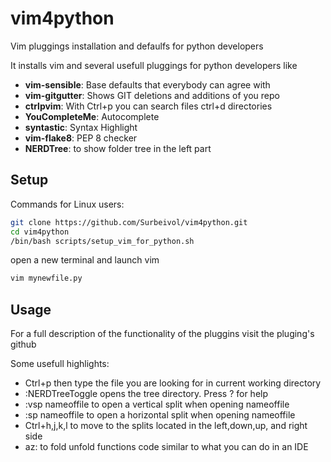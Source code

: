 # vim4python
Vim pluggings installation and defaulfs for python developers

It installs vim and several usefull pluggings for python developers like 

* **vim-sensible**: Base defaults that everybody can agree with
* **vim-gitgutter**: Shows GIT deletions and additions of you repo
* **ctrlpvim**: With Ctrl+p you can search files ctrl+d directories
* **YouCompleteMe**: Autocomplete
* **syntastic**: Syntax Highlight
* **vim-flake8**: PEP 8 checker
* **NERDTree**: to show folder tree in the left part

## Setup

Commands for Linux users:

``` sh
git clone https://github.com/Surbeivol/vim4python.git
cd vim4python
/bin/bash scripts/setup_vim_for_python.sh
```

open a new terminal and launch vim


``` sh
vim mynewfile.py
``` 

## Usage

For a full description of the functionality of the pluggins 
visit the pluging's github

Some usefull highlights:

* Ctrl+p then type the file you are looking for in current working directory
* :NERDTreeToggle opens the tree directory. Press ? for help
* :vsp nameoffile to open a vertical split when opening nameoffile
* :sp nameoffile to open a horizontal split when opening nameoffile
* Ctrl+h,j,k,l to move to the splits located in the left,down,up, and right side 
* az: to fold unfold functions code similar to what you can do in an IDE
